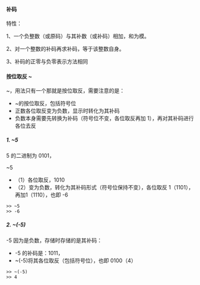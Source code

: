 #### 补码

特性：

1、一个负整数（或原码）与其补数（或补码）相加，和为模。

2、对一个整数的补码再求补码，等于该整数自身。

3、补码的正零与负零表示方法相同

#### 按位取反 ~

~，用法只有一个那就是按位取反，需要注意的是：

- ~的按位取反，包括符号位
- 正数各位取反变为负数，显示时转化为其补码
- 负数本身需要先转换为补码（符号位不变，各位取反再加 1），再对其补码进行各位去反

##### 1. ~5

5 的二进制为 0101，

~5

- （1）各位取反，1010
- （2）变为负数，转化为其补码形式（符号位保持不变），各位取反 1（1101），再加1（1110），也即 -6

```
>> ~5
>> -6
```

##### 2. ~(-5)

-5 因为是负数，存储时存储的是其补码：

- -5 的补码是：1011，
- ~(-5)将其各位取反（包括符号位），也即 0100（4）

```
>> ~(-5)
>> 4
```